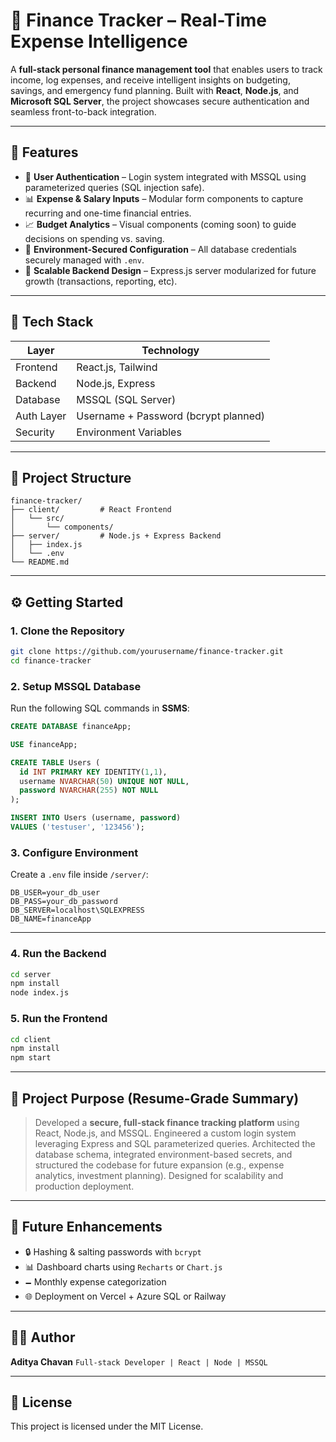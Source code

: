 # 💸 Finance Tracker – Real-Time Expense Intelligence

A **full-stack personal finance management tool** that enables users to track income, log expenses, and receive intelligent insights on budgeting, savings, and emergency fund planning. Built with **React**, **Node.js**, and **Microsoft SQL Server**, the project showcases secure authentication and seamless front-to-back integration.

---

## 🚀 Features

* 🔐 **User Authentication** – Login system integrated with MSSQL using parameterized queries (SQL injection safe). 
* 📊 **Expense & Salary Inputs** – Modular form components to capture recurring and one-time financial entries.
* 📈 **Budget Analytics** – Visual components (coming soon) to guide decisions on spending vs. saving.
* 📁 **Environment-Secured Configuration** – All database credentials securely managed with `.env`.
* 🧐 **Scalable Backend Design** – Express.js server modularized for future growth (transactions, reporting, etc).

---

## 🧱 Tech Stack

| Layer      | Technology                           |
| ---------- | ------------------------------------ |
| Frontend   | React.js, Tailwind                   |
| Backend    | Node.js, Express                     |
| Database   | MSSQL (SQL Server)                   |
| Auth Layer | Username + Password (bcrypt planned) |
| Security   | Environment Variables                |

---

## 📁 Project Structure

```
finance-tracker/
├── client/         # React Frontend
│   └── src/
│       └── components/
├── server/         # Node.js + Express Backend
│   ├── index.js
│   └── .env
└── README.md
```

---

## ⚙️ Getting Started

### 1. Clone the Repository

```bash
git clone https://github.com/yourusername/finance-tracker.git
cd finance-tracker
```

### 2. Setup MSSQL Database

Run the following SQL commands in **SSMS**:

```sql
CREATE DATABASE financeApp;

USE financeApp;

CREATE TABLE Users (
  id INT PRIMARY KEY IDENTITY(1,1),
  username NVARCHAR(50) UNIQUE NOT NULL,
  password NVARCHAR(255) NOT NULL
);

INSERT INTO Users (username, password)
VALUES ('testuser', '123456');
```

### 3. Configure Environment

Create a `.env` file inside `/server/`:

```
DB_USER=your_db_user
DB_PASS=your_db_password
DB_SERVER=localhost\SQLEXPRESS
DB_NAME=financeApp
```

---

### 4. Run the Backend

```bash
cd server
npm install
node index.js
```

### 5. Run the Frontend

```bash
cd client
npm install
npm start
```

---

## 🧠 Project Purpose (Resume-Grade Summary)

> Developed a **secure, full-stack finance tracking platform** using React, Node.js, and MSSQL. Engineered a custom login system leveraging Express and SQL parameterized queries. Architected the database schema, integrated environment-based secrets, and structured the codebase for future expansion (e.g., expense analytics, investment planning). Designed for scalability and production deployment.

---

## 📌 Future Enhancements

* 🔒 Hashing & salting passwords with `bcrypt`
* 📊 Dashboard charts using `Recharts` or `Chart.js`
* 🗕️ Monthly expense categorization
* 🌐 Deployment on Vercel + Azure SQL or Railway

---

## 👨‍💼 Author

**Aditya Chavan**
`Full-stack Developer | React | Node | MSSQL`

---

## 📃 License

This project is licensed under the MIT License.
